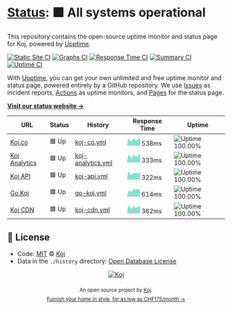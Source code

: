 # [Status](https://status.koj.co): <!--live status--> **🟩 All systems operational**

This repository contains the open-source uptime monitor and status page for Koj, powered by [Upptime](https://upptime.js.org).

[![Static Site CI](https://github.com/koj-co/status/workflows/Static%20Site%20CI/badge.svg)](https://github.com/koj-co/status/actions?query=workflow%3A%22Static+Site+CI%22)
[![Graphs CI](https://github.com/koj-co/status/workflows/Graphs%20CI/badge.svg)](https://github.com/koj-co/status/actions?query=workflow%3A%22Graphs+CI%22)
[![Response Time CI](https://github.com/koj-co/status/workflows/Response%20Time%20CI/badge.svg)](https://github.com/koj-co/status/actions?query=workflow%3A%22Response+Time+CI%22)
[![Summary CI](https://github.com/koj-co/status/workflows/Summary%20CI/badge.svg)](https://github.com/koj-co/status/actions?query=workflow%3A%22Summary+CI%22)
[![Uptime CI](https://github.com/koj-co/status/workflows/Uptime%20CI/badge.svg)](https://github.com/koj-co/status/actions?query=workflow%3A%22Uptime+CI%22)

With [Upptime](https://upptime.js.org), you can get your own unlimited and free uptime monitor and status page, powered entirely by a GitHub repository. We use [Issues](https://github.com/koj-co/status/issues) as incident reports, [Actions](https://github.com/koj-co/status/actions) as uptime monitors, and [Pages](https://status.koj.co) for the status page.

[**Visit our status website →**](https://status.koj.co)

<!--start: status pages-->

| URL | Status | History | Response Time | Uptime |
| --- | ------ | ------- | ------------- | ------ |
| [Koj.co](https://koj.co/en-ch/) | 🟩 Up | [koj-co.yml](https://github.com/koj-co/status/commits/master/history/koj-co.yml) | <img alt="Response time graph" src="./graphs/koj-co.png" height="20"> 538ms | ![Uptime 100.00%](https://img.shields.io/endpoint?url=https%3A%2F%2Fraw.githubusercontent.com%2Fkoj-co%2Fstatus%2Fmaster%2Fapi%2Fkoj-co%2Fuptime.json)
| [Koj Analytics](https://analytics.koj.co) | 🟩 Up | [koj-analytics.yml](https://github.com/koj-co/status/commits/master/history/koj-analytics.yml) | <img alt="Response time graph" src="./graphs/koj-analytics.png" height="20"> 333ms | ![Uptime 100.00%](https://img.shields.io/endpoint?url=https%3A%2F%2Fraw.githubusercontent.com%2Fkoj-co%2Fstatus%2Fmaster%2Fapi%2Fkoj-analytics%2Fuptime.json)
| [Koj API](https://api.koj.co) | 🟩 Up | [koj-api.yml](https://github.com/koj-co/status/commits/master/history/koj-api.yml) | <img alt="Response time graph" src="./graphs/koj-api.png" height="20"> 322ms | ![Uptime 100.00%](https://img.shields.io/endpoint?url=https%3A%2F%2Fraw.githubusercontent.com%2Fkoj-co%2Fstatus%2Fmaster%2Fapi%2Fkoj-api%2Fuptime.json)
| [Go.Koj](https://go.koj.co/url-shortener-uptime-monitoring-24hu9q0ir1290) | 🟩 Up | [go-koj.yml](https://github.com/koj-co/status/commits/master/history/go-koj.yml) | <img alt="Response time graph" src="./graphs/go-koj.png" height="20"> 614ms | ![Uptime 100.00%](https://img.shields.io/endpoint?url=https%3A%2F%2Fraw.githubusercontent.com%2Fkoj-co%2Fstatus%2Fmaster%2Fapi%2Fgo-koj%2Fuptime.json)
| [Koj CDN](https://kojcdn.com) | 🟩 Up | [koj-cdn.yml](https://github.com/koj-co/status/commits/master/history/koj-cdn.yml) | <img alt="Response time graph" src="./graphs/koj-cdn.png" height="20"> 362ms | ![Uptime 100.00%](https://img.shields.io/endpoint?url=https%3A%2F%2Fraw.githubusercontent.com%2Fkoj-co%2Fstatus%2Fmaster%2Fapi%2Fkoj-cdn%2Fuptime.json)

<!--end: status pages-->

## 📄 License

- Code: [MIT](./LICENSE) © [Koj](https://koj.co)
- Data in the `./history` directory: [Open Database License](https://opendatacommons.org/licenses/odbl/1-0/)

<p align="center">
  <a href="https://koj.co">
    <img width="44" alt="Koj" src="https://kojcdn.com/v1598284251/website-v2/koj-github-footer_m089ze.svg">
  </a>
</p>
<p align="center">
  <sub>An open source project by <a href="https://koj.co">Koj</a>. <br> <a href="https://koj.co">Furnish your home in style, for as low as CHF175/month →</a></sub>
</p>
